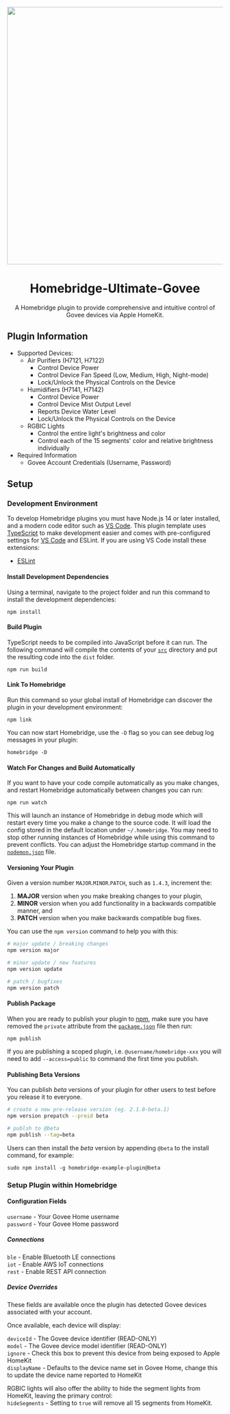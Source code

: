 <p align="center">
   <a href="https://github.com/bwp91/homebridge-govee"><img src="https://user-images.githubusercontent.com/43026681/101324574-5e997d80-3862-11eb-81b0-932330f6e242.png" width="600px"></a>
</p>
<span align="center">

# Homebridge-Ultimate-Govee

A Homebridge plugin to provide comprehensive and intuitive control of Govee devices via Apple HomeKit.

</span>

## Plugin Information

- Supported Devices:
    - Air Purifiers (H7121, H7122)
        - Control Device Power
        - Control Device Fan Speed (Low, Medium, High, Night-mode)
        - Lock/Unlock the Physical Controls on the Device
    - Humidifiers (H7141, H7142)
        - Control Device Power
        - Control Device Mist Output Level
        - Reports Device Water Level
        - Lock/Unlock the Physical Controls on the Device
    - RGBIC Lights
        - Control the entire light's brightness and color
        - Control each of the 15 segments' color and relative brightness individually
- Required Information
    - Govee Account Credentials (Username, Password)

## Setup

### Development Environment

To develop Homebridge plugins you must have Node.js 14 or later installed, and a modern code editor such
as [VS Code](https://code.visualstudio.com/). This plugin template uses [TypeScript](https://www.typescriptlang.org/) to
make development easier and comes with pre-configured settings for [VS Code](https://code.visualstudio.com/) and ESLint.
If you are using VS Code install these extensions:

* [ESLint](https://marketplace.visualstudio.com/items?itemName=dbaeumer.vscode-eslint)

#### Install Development Dependencies

Using a terminal, navigate to the project folder and run this command to install the development dependencies:

```
npm install
```

#### Build Plugin

TypeScript needs to be compiled into JavaScript before it can run. The following command will compile the contents of
your [`src`](./src) directory and put the resulting code into the `dist` folder.

```
npm run build
```

#### Link To Homebridge

Run this command so your global install of Homebridge can discover the plugin in your development environment:

```
npm link
```

You can now start Homebridge, use the `-D` flag so you can see debug log messages in your plugin:

```
homebridge -D
```

#### Watch For Changes and Build Automatically

If you want to have your code compile automatically as you make changes, and restart Homebridge automatically between
changes you can run:

```
npm run watch
```

This will launch an instance of Homebridge in debug mode which will restart every time you make a change to the source
code. It will load the config stored in the default location under `~/.homebridge`. You may need to stop other running
instances of Homebridge while using this command to prevent conflicts. You can adjust the Homebridge startup command in
the [`nodemon.json`](./nodemon.json) file.

#### Versioning Your Plugin

Given a version number `MAJOR`.`MINOR`.`PATCH`, such as `1.4.3`, increment the:

1. **MAJOR** version when you make breaking changes to your plugin,
2. **MINOR** version when you add functionality in a backwards compatible manner, and
3. **PATCH** version when you make backwards compatible bug fixes.

You can use the `npm version` command to help you with this:

```bash
# major update / breaking changes
npm version major

# minor update / new features
npm version update

# patch / bugfixes
npm version patch
```

#### Publish Package

When you are ready to publish your plugin to [npm](https://www.npmjs.com/), make sure you have removed the `private`
attribute from the [`package.json`](./package.json) file then run:

```
npm publish
```

If you are publishing a scoped plugin, i.e. `@username/homebridge-xxx` you will need to add `--access=public` to command
the first time you publish.

#### Publishing Beta Versions

You can publish *beta* versions of your plugin for other users to test before you release it to everyone.

```bash
# create a new pre-release version (eg. 2.1.0-beta.1)
npm version prepatch --preid beta

# publsh to @beta
npm publish --tag=beta
```

Users can then install the  *beta* version by appending `@beta` to the install command, for example:

```
sudo npm install -g homebridge-example-plugin@beta
```

### Setup Plugin within Homebridge

#### Configuration Fields

`username` - Your Govee Home username  
`password` - Your Govee Home password

##### Connections

`ble` - Enable Bluetooth LE connections  
`iot` - Enable AWS IoT connections  
`rest` - Enable REST API connection

##### Device Overrides

These fields are available once the plugin has detected Govee devices associated with your account.

Once available, each device will display:

`deviceId` - The Govee device identifier (READ-ONLY)  
`model` - The Govee device model identifier (READ-ONLY)  
`ignore` - Check this box to prevent this device from being exposed to Apple HomeKit  
`displayName` - Defaults to the device name set in Govee Home, change this to update the device name reported to HomeKit

RGBIC lights will also offer the ability to hide the segment lights from HomeKit, leaving the primary control:  
`hideSegments` - Setting to `true` will remove all 15 segments from HomeKit.  
